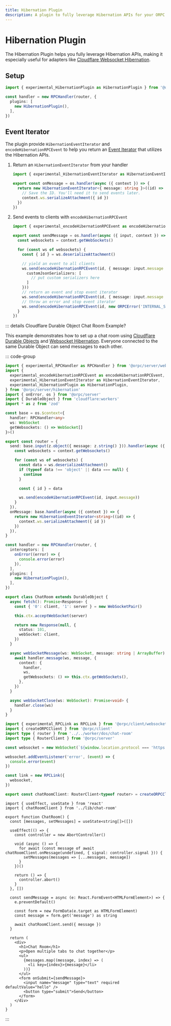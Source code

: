```yaml
---
title: Hibernation Plugin
description: A plugin to fully leverage Hibernation APIs for your ORPC server.
---
```


# Hibernation Plugin

The Hibernation Plugin helps you fully leverage Hibernation APIs, making it especially useful for adapters like [Cloudflare Websocket Hibernation](https://developers.cloudflare.com/durable-objects/examples/websocket-hibernation-server/).

## Setup

```ts
import { experimental_HibernationPlugin as HibernationPlugin } from '@orpc/server/hibernation'

const handler = new RPCHandler(router, {
  plugins: [
    new HibernationPlugin(),
  ],
})
```

## Event Iterator

The plugin provide `HibernationEventIterator` and `encodeHibernationRPCEvent` to help you return an [Event Iterator](/docs/event-iterator) that utilizes the Hibernation APIs.

1. Return an `HibernationEventIterator` from your handler

   ```ts
   import { experimental_HibernationEventIterator as HibernationEventIterator } from '@orpc/server/hibernation'

   export const onMessage = os.handler(async ({ context }) => {
     return new HibernationEventIterator<{ message: string }>((id) => {
       // Save the ID. You'll need it to send events later.
       context.ws.serializeAttachment({ id })
     })
   })
   ```

2. Send events to clients with `encodeHibernationRPCEvent`

   ```ts
   import { experimental_encodeHibernationRPCEvent as encodeHibernationRPCEvent } from '@orpc/server/hibernation'

   export const sendMessage = os.handler(async ({ input, context }) => {
     const websockets = context.getWebSockets()

     for (const ws of websockets) {
       const { id } = ws.deserializeAttachment()

       // yield an event to all clients
       ws.send(encodeHibernationRPCEvent(id, { message: input.message }, {
         customJsonSerializers: [
           // put custom serializers here
         ]
       }))
       // return an event and stop event iterator
       ws.send(encodeHibernationRPCEvent(id, { message: input.message }, { event: 'done' }))
       // throw an error and stop event iterator
       ws.send(encodeHibernationRPCEvent(id, new ORPCError('INTERNAL_SERVER_ERROR'), { event: 'error' }))
     }
   })
   ```

::: details Cloudflare Durable Object Chat Room Example?

This example demonstrates how to set up a chat room using [Cloudflare Durable Objects](https://developers.cloudflare.com/durable-objects/) and [Websocket Hibernation](https://developers.cloudflare.com/durable-objects/examples/websocket-hibernation-server/). Everyone connected to the same Durable Object can send messages to each other.

::: code-group

```ts [Durable Object]
import { experimental_RPCHandler as RPCHandler } from '@orpc/server/websocket'
import {
  experimental_encodeHibernationRPCEvent as encodeHibernationRPCEvent,
  experimental_HibernationEventIterator as HibernationEventIterator,
  experimental_HibernationPlugin as HibernationPlugin,
} from '@orpc/server/hibernation'
import { onError, os } from '@orpc/server'
import { DurableObject } from 'cloudflare:workers'
import * as z from 'zod'

const base = os.$context<{
  handler: RPCHandler<any>
  ws: WebSocket
  getWebsockets: () => WebSocket[]
}>()

export const router = {
  send: base.input(z.object({ message: z.string() })).handler(async ({ input, context }) => {
    const websockets = context.getWebsockets()

    for (const ws of websockets) {
      const data = ws.deserializeAttachment()
      if (typeof data !== 'object' || data === null) {
        continue
      }

      const { id } = data

      ws.send(encodeHibernationRPCEvent(id, input.message))
    }
  }),
  onMessage: base.handler(async ({ context }) => {
    return new HibernationEventIterator<string>((id) => {
      context.ws.serializeAttachment({ id })
    })
  }),
}

const handler = new RPCHandler(router, {
  interceptors: [
    onError((error) => {
      console.error(error)
    }),
  ],
  plugins: [
    new HibernationPlugin(),
  ],
})

export class ChatRoom extends DurableObject {
  async fetch(): Promise<Response> {
    const { '0': client, '1': server } = new WebSocketPair()

    this.ctx.acceptWebSocket(server)

    return new Response(null, {
      status: 101,
      webSocket: client,
    })
  }

  async webSocketMessage(ws: WebSocket, message: string | ArrayBuffer): Promise<void> {
    await handler.message(ws, message, {
      context: {
        handler,
        ws,
        getWebsockets: () => this.ctx.getWebSockets(),
      },
    })
  }

  async webSocketClose(ws: WebSocket): Promise<void> {
    handler.close(ws)
  }
}
```

```ts [Client]
import { experimental_RPCLink as RPCLink } from '@orpc/client/websocket'
import { createORPCClient } from '@orpc/client'
import type { router } from '../../worker/dos/chat-room'
import type { RouterClient } from '@orpc/server'

const websocket = new WebSocket(`${window.location.protocol === 'https:' ? 'wss:' : 'ws:'}//${window.location.host}/chat-room`)

websocket.addEventListener('error', (event) => {
  console.error(event)
})

const link = new RPCLink({
  websocket,
})

export const chatRoomClient: RouterClient<typeof router> = createORPCClient(link)
```

```tsx [Component]
import { useEffect, useState } from 'react'
import { chatRoomClient } from '../lib/chat-room'

export function ChatRoom() {
  const [messages, setMessages] = useState<string[]>([])

  useEffect(() => {
    const controller = new AbortController()

    void (async () => {
      for await (const message of await chatRoomClient.onMessage(undefined, { signal: controller.signal })) {
        setMessages(messages => [...messages, message])
      }
    })()

    return () => {
      controller.abort()
    }
  }, [])

  const sendMessage = async (e: React.FormEvent<HTMLFormElement>) => {
    e.preventDefault()

    const form = new FormData(e.target as HTMLFormElement)
    const message = form.get('message') as string

    await chatRoomClient.send({ message })
  }

  return (
    <div>
      <h1>Chat Room</h1>
      <p>Open multiple tabs to chat together</p>
      <ul>
        {messages.map((message, index) => (
          <li key={index}>{message}</li>
        ))}
      </ul>
      <form onSubmit={sendMessage}>
        <input name="message" type="text" required defaultValue="hello" />
        <button type="submit">Send</button>
      </form>
    </div>
  )
}
```

:::
